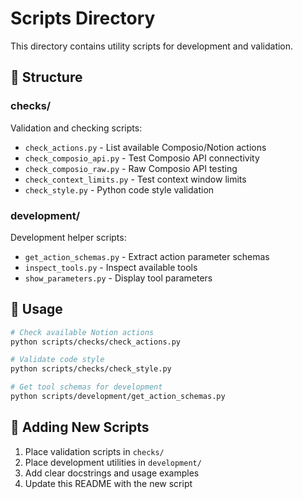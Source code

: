 # Scripts Directory

This directory contains utility scripts for development and validation.

## 📂 Structure

### checks/
Validation and checking scripts:
- `check_actions.py` - List available Composio/Notion actions
- `check_composio_api.py` - Test Composio API connectivity
- `check_composio_raw.py` - Raw Composio API testing
- `check_context_limits.py` - Test context window limits
- `check_style.py` - Python code style validation

### development/
Development helper scripts:
- `get_action_schemas.py` - Extract action parameter schemas
- `inspect_tools.py` - Inspect available tools
- `show_parameters.py` - Display tool parameters

## 🚀 Usage

```bash
# Check available Notion actions
python scripts/checks/check_actions.py

# Validate code style
python scripts/checks/check_style.py

# Get tool schemas for development
python scripts/development/get_action_schemas.py
```

## 📝 Adding New Scripts

1. Place validation scripts in `checks/`
2. Place development utilities in `development/`
3. Add clear docstrings and usage examples
4. Update this README with the new script
